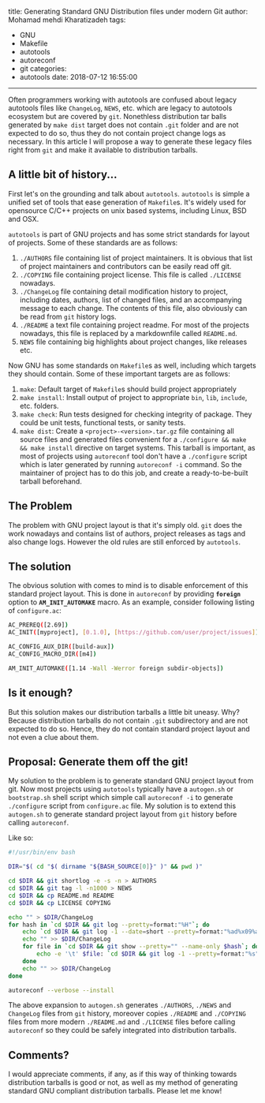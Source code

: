 title: Generating Standard GNU Distribution files under modern Git
author: Mohamad mehdi Kharatizadeh
tags:
  - GNU
  - Makefile
  - autotools
  - autoreconf
  - git
categories:
  - autotools
date: 2018-07-12 16:55:00
---
Often programmers working with autotools are confused about legacy autotools files like `ChangeLog`, `NEWS`, etc. which are legacy to autotools ecosystem but are covered by `git`. Nonethless distribution tar balls generated by `make dist` target does not contain `.git` folder and are not expected to do so, thus they do not contain project change logs as necessary. In this article I will propose a way to generate these legacy files right from `git` and make it available to distribution tarballs.

## A little bit of history...

First let's on the grounding and talk about `autotools`. `autotools` is simple a unified set of tools that ease generation of `Makefile`s. It's widely used for opensource C/C++ projects on unix based systems, including Linux, BSD and OSX. 

`autotools` is part of GNU projects and has some strict standards for layout of projects. Some of these standards are as follows:

1. `./AUTHORS` file containing list of project maintainers. It is obvious that list of project maintainers and contributors can be easily read off git.
2. `./COPYING` file containing project license. This file is called `./LICENSE` nowadays.
3. `./ChangeLog` file containing detail modification history to project, including dates, authors, list of changed files, and an accompanying message to each change. The contents of this file, also obviously can be read from `git` history logs.
4. `./README` a text file containing project readme. For most of the projects nowadays, this file is replaced by a markdownfile called `README.md`.
5. `NEWS` file containing big highlights about project changes, like releases etc.

Now GNU has some standards on `Makefile`s as well, including which targets they should contain. Some of these important targets are as follows:

1. `make`: Default target of `Makefile`s should build project appropriately
2. `make install`: Install output of project to appropriate `bin`, `lib`, `include`, etc. folders.
3. `make check`: Run tests designed for checking integrity of package. They could be unit tests, functional tests, or sanity tests.
3. `make dist`: Create a `<project>-<version>.tar.gz` file containing all source files and generated files convenient for a `./configure && make && make install` directive on target systems. This tarball is important, as most of projects using `autoreconf` tool don't have a `./configure` script which is later generated by running `autoreconf -i` command. So the maintainer of project has to do this job, and create a ready-to-be-built tarball beforehand.

## The Problem

The problem with GNU project layout is that it's simply old. `git` does the work nowadays and contains list of authors, project releases as tags and also change logs. However the old rules are still enforced by `autotools`.

## The solution

The obvious solution with comes to mind is to disable enforcement of this standard project layout. This is done in `autoreconf` by providing **`foreign`** option to **`AM_INIT_AUTOMAKE`** macro. As an example, consider following listing of `configure.ac`:

```bash
AC_PREREQ([2.69])
AC_INIT([myproject], [0.1.0], [https://github.com/user/project/issues])

AC_CONFIG_AUX_DIR([build-aux])
AC_CONFIG_MACRO_DIR([m4])

AM_INIT_AUTOMAKE([1.14 -Wall -Werror foreign subdir-objects])
```

## Is it enough?

But this solution makes our distribution tarballs a little bit uneasy. Why? Because distribution tarballs do not contain `.git` subdirectory and are not expected to do so. Hence, they do not contain standard project layout and not even a clue about them.

## Proposal: Generate them off the git!

My solution to the problem is to generate standard GNU project layout from git. Now most projects using `autotools` typically have a `autogen.sh` or `bootstrap.sh` shell script which simple call `autoreconf -i` to generate `./configure` script from `configure.ac` file. My solution is to extend this `autogen.sh` to generate standard project layout from `git` history before calling `autoreconf`.

Like so:

```bash
#!/usr/bin/env bash

DIR="$( cd "$( dirname "${BASH_SOURCE[0]}" )" && pwd )"

cd $DIR && git shortlog -e -s -n > AUTHORS
cd $DIR && git tag -l -n1000 > NEWS
cd $DIR && cp README.md README
cd $DIR && cp LICENSE COPYING

echo "" > $DIR/ChangeLog
for hash in `cd $DIR && git log --pretty=format:"%H"`; do
    echo `cd $DIR && git log -1 --date=short --pretty=format:"%ad%x09%an%x09<%ae>" $hash` >> $DIR/ChangeLog
    echo "" >> $DIR/ChangeLog
    for file in `cd $DIR && git show --pretty="" --name-only $hash`; do
        echo -e '\t' $file: `cd $DIR && git log -1 --pretty=format:"%s" $hash` >> $DIR/ChangeLog
    done
    echo "" >> $DIR/ChangeLog
done

autoreconf --verbose --install
```

The above expansion to `autogen.sh` generates `./AUTHORS`, `./NEWS` and `ChangeLog` files from `git` history, moreover copies `./README` and `./COPYING` files from more modern `./README.md` and `./LICENSE` files before calling `autoreconf` so they could be safely integrated into distribution tarballs.

## Comments?

I would appreciate comments, if any, as if this way of thinking towards distribution tarballs is good or not, as well as my method of generating standard GNU compliant distribution tarballs. Please let me know!

